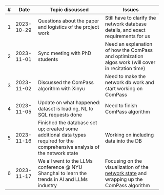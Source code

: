 | #   | Date       | Topic discussed                                                                                                               | Issues                                                                                                                                                                                       |
| --- | ---------- | ----------------------------------------------------------------------------------------------------------------------------- | -------------------------------------------------------------------------------------------------------------------------------------------------------------------------------------------- |
| 1   | 2023-10-29 | Questions about the paper and logistics of the project work                                                                   | Still have to clarify the network database details, and exact requirements for us                                                                                                            |
| 2   | 2023-11-01 | Sync meeting with PhD students                                                                                                | Need an explanation of how the ComPass and optimization algos work (will cover in recitation time)                                                                                           |
| 3   | 2023-11-02 | Discussed the ComPass algorithm with Xinyu                                                                                    | Need to make the network db work and start working on ComPass                                                                                                                                |
| 4   | 2023-11-05 | Update on what happened: dataset is loading, NL to SQL requests done                                                          | Need to finish ComPass algorithm                                                                                                                                                             |
| 5   | 2023-11-16 | Finished the database set up; created some additional data types required for the comprehensive analysis of the network state | Working on including data into the DB                                                                                                                                                        |
| 6   | 2023-11-17 | We all went to the LLMs conference @ NYU Shanghai to learn the trends in AI and LLMs industry                                 | Focusing on the visualization of the [network state](https://towardsdatascience.com/pyvis-visualize-interactive-network-graphs-in-python-77e059791f01) and wrapping up the ComPass algorithm |
